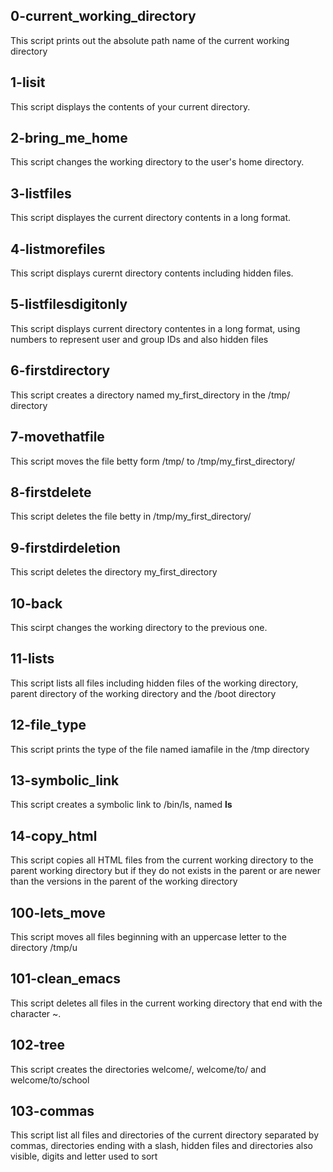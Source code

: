 ## 0-current_working_directory
This script prints out the absolute path name of the current working directory
## 1-lisit
This script displays the contents of your current directory.
## 2-bring_me_home
This script changes the working directory to the user's home directory.
## 3-listfiles
This script displayes the current directory contents in a long format.
## 4-listmorefiles
This script displays curernt directory contents including hidden files.
## 5-listfilesdigitonly
This script displays current directory contentes in a long format, using numbers to represent user and group IDs and also hidden files
## 6-firstdirectory
This script creates a directory named my_first_directory in the /tmp/ directory
## 7-movethatfile
This script moves the file betty form /tmp/ to /tmp/my_first_directory/
## 8-firstdelete
This script deletes the file betty in /tmp/my_first_directory/
## 9-firstdirdeletion
This script deletes the directory my_first_directory
## 10-back
This scirpt changes the working directory to the previous one.
## 11-lists
This script lists all files including hidden files of the working directory, parent directory of the working directory and the /boot directory
## 12-file_type
This script prints the type of the file named iamafile in the /tmp directory
## 13-symbolic_link
This script creates a symbolic link to /bin/ls, named __ls__
## 14-copy_html
This script copies all HTML files from the current working directory to the parent working directory but if they do not exists in the parent or are newer than the versions in the parent of the working directory
## 100-lets_move
This script moves all files beginning with an uppercase letter to the directory /tmp/u
## 101-clean_emacs
This script deletes all files in the current working directory that end with the character ~.
## 102-tree
This script creates the directories welcome/, welcome/to/ and welcome/to/school
## 103-commas
This script list all files and directories of the current directory separated by commas, directories ending with a slash, hidden files and directories also visible, digits and letter used to sort
